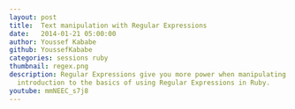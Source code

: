 ```yaml
---
layout: post
title:  Text manipulation with Regular Expressions
date:   2014-01-21 05:00:00
author: Youssef Kababe
github: YoussefKababe
categories: sessions ruby
thumbnail: regex.png
description: Regular Expressions give you more power when manipulating text and strings. This tutorial is an
  introduction to the basics of using Regular Expressions in Ruby.
youtube: mmNEEC_s7j8
---
```

